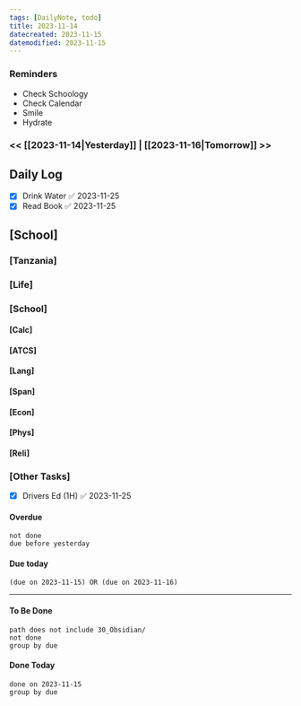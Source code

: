 ```yaml
---
tags: [DailyNote, todo]
title: 2023-11-14
datecreated: 2023-11-15
datemodified: 2023-11-15
---
```


### Reminders
- Check Schoology
- Check Calendar
- Smile
- Hydrate

### << [[2023-11-14|Yesterday]] | [[2023-11-16|Tomorrow]] >>

## Daily Log

- [x] Drink Water ✅ 2023-11-25
- [x] Read Book ✅ 2023-11-25

## [School]

### [Tanzania]

### [Life]

### [School]

#### [Calc]

#### [ATCS]

#### [Lang]

#### [Span]

#### [Econ]

#### [Phys]

#### [Reli]


### [Other Tasks]

- [x] Drivers Ed (1H) ✅ 2023-11-25

#### Overdue
```tasks
not done
due before yesterday
```
#### Due today

```tasks
(due on 2023-11-15) OR (due on 2023-11-16) 

```
---
#### To Be Done

```tasks
path does not include 30_Obsidian/
not done
group by due
```

#### Done Today

```tasks
done on 2023-11-15
group by due
```